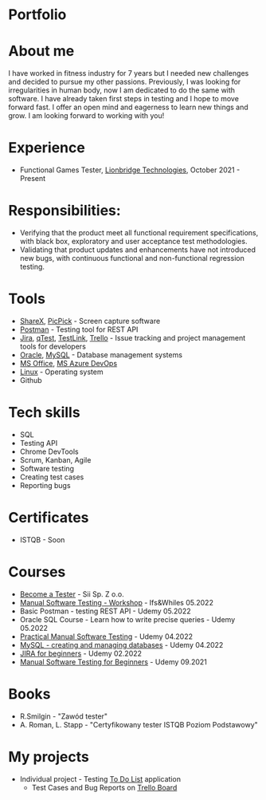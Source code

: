 # Portfolio

# About me
I have worked in fitness industry for 7 years but I needed new challenges and decided to pursue my other passions. Previously, I was looking for irregularities in human body, now I am dedicated to do the same with software. I have already taken first steps in testing and I hope to move forward fast. I offer an open mind and eagerness to learn new things and grow. I am looking forward to working with you!

# Experience
- Functional Games Tester, [Lionbridge Technologies](https://www.lionbridge.com), October 2021 - Present

# Responsibilities:
- Verifying that the product meet all functional requirement specifications, with black box, exploratory and user acceptance test methodologies.
- Validating that product updates and enhancements have not introduced new bugs, with continuous functional and non-functional regression testing.

# Tools
  - [ShareX](https://getsharex.com/), [PicPick](https://picpick.app/en/) - Screen capture software
  - [Postman](https://www.postman.com/) - Testing tool for REST API
  - [Jira](https://www.atlassian.com/software/jira0), [qTest](https://www.tricentis.com/products/unified-test-management-qtest/test-case-manager), [TestLink](https://testlink.org), [Trello](https://trello.com/) - Issue tracking and project management tools for developers
  - [Oracle](https://www.oracle.com), [MySQL](https://www.mysql.com) - Database management systems
  - [MS Office](https://www.office.com), [MS Azure DevOps](https://azure.microsoft.com/pl-pl/services/devops)
  - [Linux](https://ubuntu.com) - Operating system
  - Github

# Tech skills
  - SQL
  - Testing API
  - Chrome DevTools
  - Scrum, Kanban, Agile
  - Software testing
  - Creating test cases
  - Reporting bugs

# Certificates
  - ISTQB - Soon

# Courses
  - [Become a Tester](https://sii.pl/en/trainings/offer/zostan-testerem/) - Sii Sp. Z o.o.
  - [Manual Software Testing - Workshop](https://kursy.czyitjestdlamnie.pl/kurs/273/warsztaty-testowanie-manualne-aplikacji-termin-10052022-1900-2130) - Ifs&Whiles 05.2022
  - Basic Postman - testing REST API - Udemy 05.2022
  - Oracle SQL Course - Learn how to write precise queries - Udemy 05.2022
  - [Practical Manual Software Testing](https://www.udemy.com/certificate/UC-593ec40a-be90-4c1f-aa00-0a6bc4270e15) - Udemy 04.2022
  - [MySQL - creating and managing databases](https://www.udemy.com/certificate/UC-b8d7836c-b1e0-4f54-91ec-9826fb0261f1) - Udemy 04.2022
  - [JIRA for beginners](https://www.udemy.com/certificate/UC-b20a0038-122b-44cd-af8d-02bfbae58a2e) - Udemy 02.2022
  - [Manual Software Testing for Beginners](https://www.udemy.com/certificate/UC-4af5cb0a-c9f4-40e3-a769-fb7393e7a7ed) - Udemy 09.2021 

# Books
  - R.Smilgin - "Zawód tester"
  - A. Roman, L. Stapp - "Certyfikowany tester ISTQB Poziom Podstawowy"

# My projects
- Individual project - Testing [To Do List](http://app.czyitjestdlamnie.pl) application
  - Test Cases and Bug Reports on [Trello Board](https://trello.com/b/Or7FnjIp)
